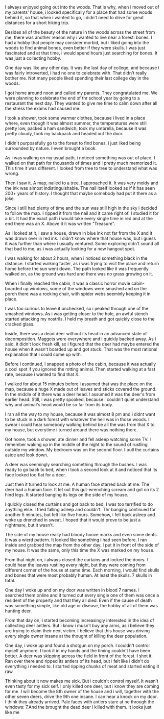 I always enjoyed going out into the woods. That is why, when i moved out of my parents' house, i looked specifically for a place that had some woods behind it, so that when i wanted to go, i didn't need to drive for great distances for a short hiking trip.

Besides all of the beauty of the nature in the  woods across the street from me, there was another reason why i wanted to live near a forest: bones. I had a hobby that people may consider morbid, but i liked going into the woods to find animal bones, even better if they were skulls. I was just fascinated and at that time, i would spend hours just searching for bones. It was just a collecting hobby.

One day was like any other day. It was the last day of college, and because i was fairly introverted, i had no one to celebrate with. That didn't really bother me. Not many people liked spending their last college day in the woods. 

 I got home around noon and called my parents. They congratulated me. We were planning to celebrate the end of thr school year by going to a restaurant the next day. They wanted to give me time to calm down after all the stress the exams had caused me.

I took a shower, took some warmer clothes, because i lived in a place where, even though it was almost summer, the temperatures were still pretty low, packed a ham sandwich, took my umbrella, because it was pretty cloudy, took my backpack and headed out the door.

I didn't purposefully go to the forest to find bones, i just liked being surrounded by nature. I even brought a book.

As i was walking on my usual path, i noticed something was out of place. I walked on that path for thousands of times and i pretty much memorized it. This time it was different. I looked from tree to tree to understand what was wrong.

Then i saw it. A map, nailed to a tree. I approached it. It was very moldy and the ink was almost indistinguishable. The nail itself looked as if it has seen 200+ years of history. I thought that maybe somebody had put it there as a joke.

Since i still had plenty of time and the sun was still high in the sky i decided to follow the map. I ripped it from the nail and it came right of. I studied it for a bit. It had the exact path i would take every single time in red and at the end there was an X. Above it it was written "Treasure".

As i looked at it, i saw a house, drawn in blue ink not far from the X and it was drawn over in red ink. I didn't know where that house was, but i guess it was further than where i usually ventured. Some exploring didn't sound all that bad to me, as i was actually looking for a new hangout spot.

I was walking for about 2 hours, when i noticed something black in the distance. I started walking faster, as i was trying to visit the place and return home before the sun went down. The path looked like it was frequently walked on, as the ground was hard and there was no grass growing on it.

When i finally reached the cabin, it was a classic horror movie cabin-boarded up windows, some of the windows were smashed and on the porch there was a rocking chair, with spider webs seeminly keeping it in place.

I was too curious to leave it unchecked, so i peaked through one of the smashed windows. As i was getting closer to the hole, an awful stench started attacking my nostrils. I held my breath and got quickly close to the cracked glass.

Inside, there was a dead deer without its head in an advanced state of decomposition. Maggots were everywhere and i quickly backed away. As i said, it didn't look fresh kill, so i figured that the deer had maybe entered the house when it wasn't boarded up and got stuck. That was the most rational explanation that i could come up with.

Before i continued, i snapped a photo of the cabin, because it was actually a cool spot if you ignored the rotting animal. Then started walking at a fast rate, because i wanted to find that X. 

I walked for about 15 minutes before i assumed that was the place on the map, because a huge X made out of leaves and sticks covered the ground. In the middle of it there was a deer head. I assumed it was the deer's from earlier head. Still, i was pretty spooked, because i couldn't quiet understand why and animal's head would be so far from its body.

I ran all the way to my house, because it was almost 8 pm and i didnt want to be stuck in a dark forest with whatever the hell was in those woods. I swear i could hear somebody walking behind be all the was from that X to my house, but everytime i turned around there was nothing there.

Got home, took a shower, ate dinner and fell asleep watching some TV. I remember waking up in the middle of the night to the sound of rustling outside my window. My bedroom was on the second floor. I pull the curtains aside and look down.

 A deer was seemingly searching something through the bushes. I was ready to go back to bed, when i took a second look at it and noticed that its face looked too flat for a deer.

Just then it turned to look at me. A human face starred back at me. The deer had a human face. It let out this gut-wrenching scream and got on its 2 hind legs. It started banging its legs on the side of my house.

I quickly closed the curtains and got back to  bed. I was too terrified to do anything else. I tried falling asleep and couldn't. Thr banging continued for another 5 minutes, but felt like five hours. Somehow, i fell back asleep and woke up drenched in sweat. I hoped that it would prove to be just a nightmare, but it wasn't. 

The side of my house really had bloody hoove marks and even some dents. It was a wierd pattern. It looked like something i had seen before. I ran inside and grabbed the map from the other day. I put it in front of the side of my house. It was the same, only this time the X was marked  on my house.

From that night on, i always closed the curtains and locked the doors. I could hear the leaves rustling every night, but they were coming from different corner of the house at same time. Each morning, i would find skulls and bones that were most probably human. At least the skulls. 7 skulls in total.

One day i woke up and on my door was written in blood 7 names. I searched them online and it turned out every single one of them was once a resident of the property and that they all died. Even if the cause of death was something simple, like old age or disease, the hobby of all of them was hunting deer.

From that day on, i started becoming increasingly interested in the idea of collecting deer antlers. But i know i musn't buy any arms, as i believe they are trying to claim their next victim. I believe that this house was driving every single owner insane at the thought of killing the deer population.

One day, i woke up and found a shotgun on my porch. I couldn't control myself anymore. I took it in my hands and the timing couldn't have been better. A deer was skipping across the field in front of the forest. I shot it. Ran over there and ripped its antlers of its head, but i felt like i didn't do everything i needed to. I started ripping chunks of meat and started eating it raw. 

Thinking about it now makes me sick. But i couldn't control myself. It wasn't even tasty for my sick self. I only killed one deer, but i know they are coming for me. I will become the 8th owner  of the house and i will, together with the other seven deers, drive the 9th one insane. I can hear a knock on my door. I think they already arrived. Pale faces with antlers stare at ne through the windows: 7.And the brought the dead deer i killed with them. It looks just like me